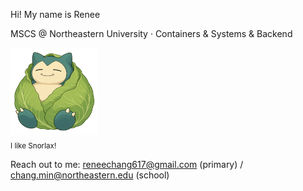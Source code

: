 <p>Hi! My name is Renee</p>
<p>MSCS @ Northeastern University · Containers & Systems & Backend</p>

<p>
  <img src="assets/juanxincai.png" alt="Snorlax" width="140">
  <br/>
  <sub>I like Snorlax!</sub>
</p>

<p>
  Reach out to me: <a href="mailto:reneechang617@gmail.com">reneechang617@gmail.com</a> (primary) /
  <a href="mailto:chang.min@northeastern.edu">chang.min@northeastern.edu</a> (school)
</p>

<!---
Reneechang17/Reneechang17 is a ✨ special ✨ repository because its `README.md` (this file) appears on your GitHub profile.
You can click the Preview link to take a look at your changes.
--->
